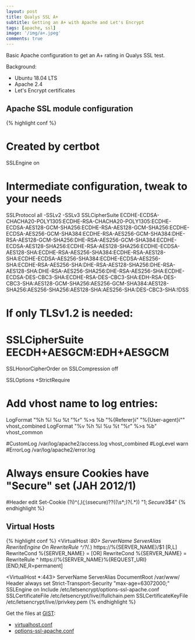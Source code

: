 ```yaml
---
layout: post
title: Qualys SSL A+
subtitle: Getting an A+ with Apache and Let's Encrypt
tags: [apache, ssl]
image: '/img/a+.jpeg'
comments: true
---
```


Basic Apache configuration to get an A+ rating in Qualys SSL test.

Background:

* Ubuntu 18.04 LTS
* Apache 2.4
* Let's Encrypt certificates

## Apache SSL module configuration

{% highlight conf %}
# Created by certbot
SSLEngine on

# Intermediate configuration, tweak to your needs
SSLProtocol             all -SSLv2 -SSLv3
SSLCipherSuite          ECDHE-ECDSA-CHACHA20-POLY1305:ECDHE-RSA-CHACHA20-POLY1305:ECDHE-ECDSA-AES128-GCM-SHA256:ECDHE-RSA-AES128-GCM-SHA256:ECDHE-ECDSA-AES256-GCM-SHA384:ECDHE-RSA-AES256-GCM-SHA384:DHE-RSA-AES128-GCM-SHA256:DHE-RSA-AES256-GCM-SHA384:ECDHE-ECDSA-AES128-SHA256:ECDHE-RSA-AES128-SHA256:ECDHE-ECDSA-AES128-SHA:ECDHE-RSA-AES256-SHA384:ECDHE-RSA-AES128-SHA:ECDHE-ECDSA-AES256-SHA384:ECDHE-ECDSA-AES256-SHA:ECDHE-RSA-AES256-SHA:DHE-RSA-AES128-SHA256:DHE-RSA-AES128-SHA:DHE-RSA-AES256-SHA256:DHE-RSA-AES256-SHA:ECDHE-ECDSA-DES-CBC3-SHA:ECDHE-RSA-DES-CBC3-SHA:EDH-RSA-DES-CBC3-SHA:AES128-GCM-SHA256:AES256-GCM-SHA384:AES128-SHA256:AES256-SHA256:AES128-SHA:AES256-SHA:DES-CBC3-SHA:!DSS

# If only TLSv1.2 is needed:
# SSLCipherSuite EECDH+AESGCM:EDH+AESGCM

SSLHonorCipherOrder     on
SSLCompression          off

SSLOptions +StrictRequire

# Add vhost name to log entries:
LogFormat "%h %l %u %t \"%r\" %>s %b \"%{Referer}i\" \"%{User-agent}i\"" vhost_combined
LogFormat "%v %h %l %u %t \"%r\" %>s %b" vhost_common

#CustomLog /var/log/apache2/access.log vhost_combined
#LogLevel warn
#ErrorLog /var/log/apache2/error.log

# Always ensure Cookies have "Secure" set (JAH 2012/1)
#Header edit Set-Cookie (?i)^(.*)(;\s*secure)??((\s*;)?(.*)) "$1; Secure$3$4"
{% endhighlight %}


## Virtual Hosts

{% highlight conf %}
<VirtualHost *:80>
  ServerName <servername>
  ServerAlias <serveralias>
  RewriteEngine On
  RewriteRule ^/?(.*) https://%{SERVER_NAME}/$1 [R,L]
  RewriteCond %{SERVER_NAME} =<servername> [OR]
  RewriteCond %{SERVER_NAME} =<serveralias>
  RewriteRule ^ https://%{SERVER_NAME}%{REQUEST_URI} [END,NE,R=permanent]
</VirtualHost>

<VirtualHost *:443>
  ServerName <servername>
  ServerAlias <serveralias>
  DocumentRoot /var/www/<path>
  Header always set Strict-Transport-Security "max-age=63072000;"
  SSLEngine on
  Include /etc/letsencrypt/options-ssl-apache.conf
  SSLCertificateFile /etc/letsencrypt/live/<domainname>/fullchain.pem
  SSLCertificateKeyFile /etc/letsencrypt/live/<domainname>/privkey.pem
</VirtualHost>
{% endhighlight %}


Get the files at [GIST](https://gist.github.com/lmarqueta):

* [virtualhost.conf](https://gist.githubusercontent.com/lmarqueta/c83fca0512f546cf6f5e5d1041fc4d77/raw/fd199c7b4345effa5ab0d2c7891a15e4d6ec8d3c/virtualhost.conf)
* [options-ssl-apache.conf](https://gist.githubusercontent.com/lmarqueta/c83fca0512f546cf6f5e5d1041fc4d77/raw/fd199c7b4345effa5ab0d2c7891a15e4d6ec8d3c/options-ssl-apache.conf)

